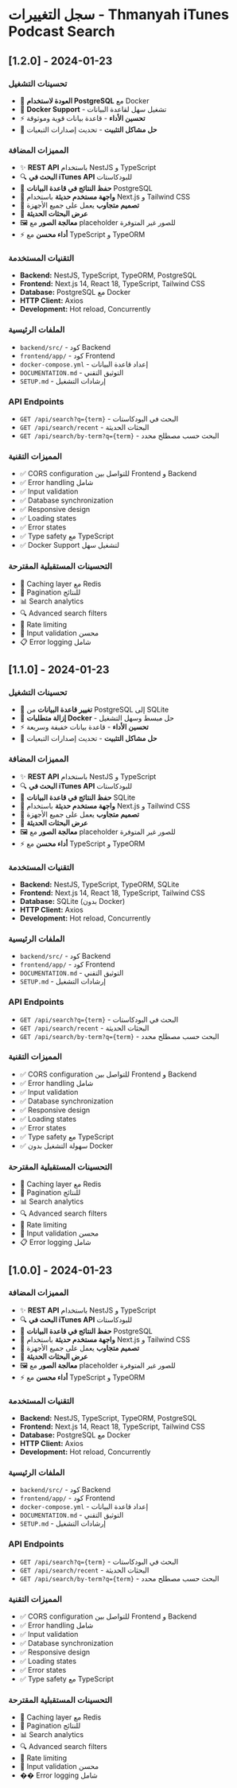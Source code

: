 # سجل التغييرات - Thmanyah iTunes Podcast Search

## [1.2.0] - 2024-01-23

### تحسينات التشغيل
- 🔄 **العودة لاستخدام PostgreSQL** مع Docker
- 🐳 **Docker Support** - تشغيل سهل لقاعدة البيانات
- ⚡ **تحسين الأداء** - قاعدة بيانات قوية وموثوقة
- 🔧 **حل مشاكل التثبيت** - تحديث إصدارات التبعيات

### المميزات المضافة
- ✨ **REST API** باستخدام NestJS و TypeScript
- 🔍 **البحث في iTunes API** للبودكاستات
- 💾 **حفظ النتائج في قاعدة البيانات** PostgreSQL
- 🎨 **واجهة مستخدم حديثة** باستخدام Next.js و Tailwind CSS
- 📱 **تصميم متجاوب** يعمل على جميع الأجهزة
- 🔄 **عرض البحثات الحديثة**
- 🖼️ **معالجة الصور** مع placeholder للصور غير المتوفرة
- ⚡ **أداء محسن** مع TypeScript و TypeORM

### التقنيات المستخدمة
- **Backend:** NestJS, TypeScript, TypeORM, PostgreSQL
- **Frontend:** Next.js 14, React 18, TypeScript, Tailwind CSS
- **Database:** PostgreSQL مع Docker
- **HTTP Client:** Axios
- **Development:** Hot reload, Concurrently

### الملفات الرئيسية
- `backend/src/` - كود Backend
- `frontend/app/` - كود Frontend
- `docker-compose.yml` - إعداد قاعدة البيانات
- `DOCUMENTATION.md` - التوثيق التقني
- `SETUP.md` - إرشادات التشغيل

### API Endpoints
- `GET /api/search?q={term}` - البحث في البودكاستات
- `GET /api/search/recent` - البحثات الحديثة
- `GET /api/search/by-term?q={term}` - البحث حسب مصطلح محدد

### المميزات التقنية
- ✅ CORS configuration للتواصل بين Frontend و Backend
- ✅ Error handling شامل
- ✅ Input validation
- ✅ Database synchronization
- ✅ Responsive design
- ✅ Loading states
- ✅ Error states
- ✅ Type safety مع TypeScript
- ✅ Docker Support لتشغيل سهل

### التحسينات المستقبلية المقترحة
- 🔄 Caching layer مع Redis
- 📄 Pagination للنتائج
- 📊 Search analytics
- 🔍 Advanced search filters
- 🚀 Rate limiting
- 📝 Input validation محسن
- 📋 Error logging شامل

## [1.1.0] - 2024-01-23

### تحسينات التشغيل
- 🔄 **تغيير قاعدة البيانات** من PostgreSQL إلى SQLite
- 🚀 **إزالة متطلبات Docker** - حل مبسط وسهل التشغيل
- ⚡ **تحسين الأداء** - قاعدة بيانات خفيفة وسريعة
- 🔧 **حل مشاكل التثبيت** - تحديث إصدارات التبعيات

### المميزات المضافة
- ✨ **REST API** باستخدام NestJS و TypeScript
- 🔍 **البحث في iTunes API** للبودكاستات
- 💾 **حفظ النتائج في قاعدة البيانات** SQLite
- 🎨 **واجهة مستخدم حديثة** باستخدام Next.js و Tailwind CSS
- 📱 **تصميم متجاوب** يعمل على جميع الأجهزة
- 🔄 **عرض البحثات الحديثة**
- 🖼️ **معالجة الصور** مع placeholder للصور غير المتوفرة
- ⚡ **أداء محسن** مع TypeScript و TypeORM

### التقنيات المستخدمة
- **Backend:** NestJS, TypeScript, TypeORM, SQLite
- **Frontend:** Next.js 14, React 18, TypeScript, Tailwind CSS
- **Database:** SQLite (بدون Docker)
- **HTTP Client:** Axios
- **Development:** Hot reload, Concurrently

### الملفات الرئيسية
- `backend/src/` - كود Backend
- `frontend/app/` - كود Frontend
- `DOCUMENTATION.md` - التوثيق التقني
- `SETUP.md` - إرشادات التشغيل

### API Endpoints
- `GET /api/search?q={term}` - البحث في البودكاستات
- `GET /api/search/recent` - البحثات الحديثة
- `GET /api/search/by-term?q={term}` - البحث حسب مصطلح محدد

### المميزات التقنية
- ✅ CORS configuration للتواصل بين Frontend و Backend
- ✅ Error handling شامل
- ✅ Input validation
- ✅ Database synchronization
- ✅ Responsive design
- ✅ Loading states
- ✅ Error states
- ✅ Type safety مع TypeScript
- ✅ سهولة التشغيل بدون Docker

### التحسينات المستقبلية المقترحة
- 🔄 Caching layer مع Redis
- 📄 Pagination للنتائج
- 📊 Search analytics
- 🔍 Advanced search filters
- 🚀 Rate limiting
- 📝 Input validation محسن
- 📋 Error logging شامل

## [1.0.0] - 2024-01-23

### المميزات المضافة
- ✨ **REST API** باستخدام NestJS و TypeScript
- 🔍 **البحث في iTunes API** للبودكاستات
- 💾 **حفظ النتائج في قاعدة البيانات** PostgreSQL
- 🎨 **واجهة مستخدم حديثة** باستخدام Next.js و Tailwind CSS
- 📱 **تصميم متجاوب** يعمل على جميع الأجهزة
- 🔄 **عرض البحثات الحديثة**
- 🖼️ **معالجة الصور** مع placeholder للصور غير المتوفرة
- ⚡ **أداء محسن** مع TypeScript و TypeORM

### التقنيات المستخدمة
- **Backend:** NestJS, TypeScript, TypeORM, PostgreSQL
- **Frontend:** Next.js 14, React 18, TypeScript, Tailwind CSS
- **Database:** PostgreSQL مع Docker
- **HTTP Client:** Axios
- **Development:** Hot reload, Concurrently

### الملفات الرئيسية
- `backend/src/` - كود Backend
- `frontend/app/` - كود Frontend
- `docker-compose.yml` - إعداد قاعدة البيانات
- `DOCUMENTATION.md` - التوثيق التقني
- `SETUP.md` - إرشادات التشغيل

### API Endpoints
- `GET /api/search?q={term}` - البحث في البودكاستات
- `GET /api/search/recent` - البحثات الحديثة
- `GET /api/search/by-term?q={term}` - البحث حسب مصطلح محدد

### المميزات التقنية
- ✅ CORS configuration للتواصل بين Frontend و Backend
- ✅ Error handling شامل
- ✅ Input validation
- ✅ Database synchronization
- ✅ Responsive design
- ✅ Loading states
- ✅ Error states
- ✅ Type safety مع TypeScript

### التحسينات المستقبلية المقترحة
- 🔄 Caching layer مع Redis
- 📄 Pagination للنتائج
- 📊 Search analytics
- 🔍 Advanced search filters
- 🚀 Rate limiting
- 📝 Input validation محسن
- �� Error logging شامل 